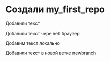﻿# Создали my_first_repo

Добавили текст

Добавили текст чере веб браузер

Добавим текст локально

Добавили текст в новой ветке newbranch



